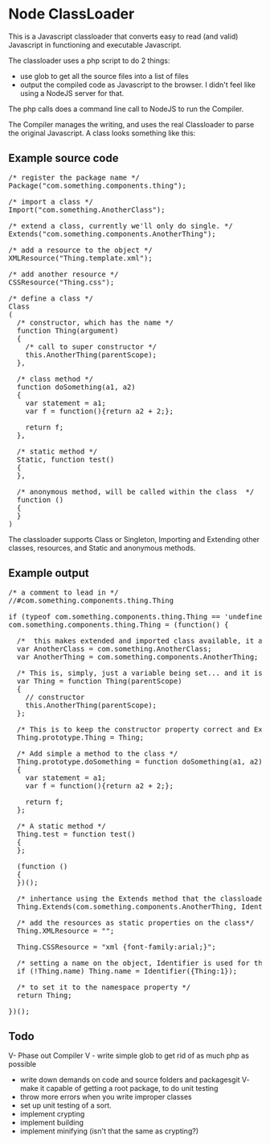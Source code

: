 # Node ClassLoader

This is a Javascript classloader that converts easy to read (and valid) Javascript in functioning and executable Javascript.

The classloader uses a php script to do 2 things:
- use glob to get all the source files into a list of files
- output the compiled code as Javascript to the browser. I didn't feel like using a NodeJS server for that.

The php calls does a command line call to NodeJS to run the Compiler.

The Compiler manages the writing, and uses the real Classloader to parse the original Javascript. A class looks something like this:

## Example source code

<pre>
/* register the package name */  
Package("com.something.components.thing");
 
/* import a class */  
Import("com.something.AnotherClass");
 
/* extend a class, currently we'll only do single. */  
Extends("com.something.components.AnotherThing");
 
/* add a resource to the object */  
XMLResource("Thing.template.xml");

/* add another resource */  
CSSResource("Thing.css");

/* define a class */    
Class  
(
  /* constructor, which has the name */  
  function Thing(argument)
  {
    /* call to super constructor */  
    this.AnotherThing(parentScope);
  },
 
  /* class method */  
  function doSomething(a1, a2)
  {
    var statement = a1;
    var f = function(){return a2 + 2;};
 
    return f;
  },
 
  /* static method */  
  Static, function test()
  {
  },
 
  /* anonymous method, will be called within the class  */  
  function ()
  {
  }
)
</pre> 
The classloader supports Class or Singleton, Importing and Extending other classes, resources, and Static and anonymous methods.

## Example output

<pre>
/* a comment to lead in */
//#com.something.components.thing.Thing
 
if (typeof com.something.components.thing.Thing == 'undefined')
com.something.components.thing.Thing = (function() {
 
  /*  this makes extended and imported class available, it allows for use of statics, and instantiations of objects and supers  */
  var AnotherClass = com.something.AnotherClass;
  var AnotherThing = com.something.components.AnotherThing;

  /* This is, simply, just a variable being set... and it is the actual core function */
  var Thing = function Thing(parentScope) 
  {
    // constructor
    this.AnotherThing(parentScope);
  };
 
  /* This is to keep the constructor property correct and Extends uses this to copy one thing to the other.*/
  Thing.prototype.Thing = Thing;
 
  /* Add simple a method to the class */
  Thing.prototype.doSomething = function doSomething(a1, a2)
  {
    var statement = a1;
    var f = function(){return a2 + 2;};

    return f;
  };
 
  /* A static method */
  Thing.test = function test()
  {
  };
 
  (function ()
  {
  })();
 
  /* inhertance using the Extends method that the classloader adds to Function.prototype */
  Thing.Extends(com.something.components.AnotherThing, Identifier({AnotherThing:1}));

  /* add the resources as static properties on the class*/
  Thing.XMLResource = "<?xml version=\"1.0\" encoding=\"UTF-8\"?><xml/>";
 
  Thing.CSSResource = "xml {font-family:arial;}";
 
  /* setting a name on the object, Identifier is used for the cryptor */
  if (!Thing.name) Thing.name = Identifier({Thing:1});
 
  /* to set it to the namespace property */
  return Thing;
 
})(); 
</pre>

## Todo
V- Phase out Compiler
V - write simple glob to get rid of as much php as possible
- write down demands on code and source folders and packagesgit
V- make it capable of getting a root package, to do unit testing
- throw more errors when you write improper classes
- set up unit testing of a sort.
- implement crypting
- implement building
- implement minifying (isn't that the same as crypting?)